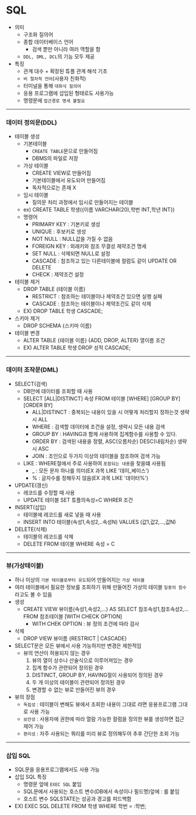 # SQL
- 의미
    - 구조화 질의어
    - 종합 데이터베이스 언어
        - 검색 뿐만 아니라 여러 역할을 함
    - `DDL, DML, DCL`의 기능 모두 제공
- 특징 
    - 관계 대수 + 확장된 튜플 관계 해석 기초
    - `비 절차적 언어`(사용자 친화적)
    - 터미널을 통해 `대화식 질의어`
    - 응용 프로그램에 삽입된 형태로도 사용가능
    - 명령문에 `접근경로 명세 불필요`
---
### 데이터 정의문(DDL)
- 테이블 생성
    - 기본테이블
        - `CREATE TABLE`문으로 만들어짐
        - DBMS의 파일로 저장
    - 가상 테이블
        - CREATE VIEW로 만들어짐
        - 기본테이블에서 유도되어 만들어짐
        - 독자적으로는 존재 X
    - 임시 테이블
        - 질의문 처리 과정에서 임시로 만들어지는 테이블
    - ex) CREATE TABLE 학생({이름 VARCHAR(20),학번 INT,학년 INT})
    - 명령어
        - PRIMARY KEY : 기본키로 생성
        - UNIQUE : 후보키로 생성
        - NOT NULL : NULL값을 가질 수 없음
        - FOREIGN KEY : 외래키와 참조 무결성 제약조건 명세
        - SET NULL : 삭제되면 NULL로 설정
        - CASCADE : 참조하고 있는 다른테이블에 컬럼도 같이 UPDATE OR DELETE
        - CHECK : 제약조건 설정
- 테이블 제거
    - DROP TABLE {테이블 이름}
        - RESTRICT : 참조하는 테이블이나 제약조건 있으면 실행 실패
        - CASCADE : 참조하는 테이블이나 제약조건도 같이 삭제
    - EX) DROP TABLE 학생 CASCADE;
- 스키마 제거
    - DROP SCHEMA {스키마 이름}
- 테이블 변경
    - ALTER TABLE {테이블 이름} {ADD, DROP, ALTER} 열이름 조건
    - EX) ALTER TABLE 학생 DROP 성적 CASCADE;
---
### 데이터 조작문(DML)
- SELECT(검색)
    - DB안에 데이터를 조회할 때 사용
    - SELECT [ALL|DISTINCT] 속성 FROM 테이블 [WHERE] [GROUP BY] [ORDER BY]
        - ALL|DISTINCT : 중복되는 내용이 있을 시 어떻게 처리할지 정하는것 생략시 ALL
        - WHERE : 검색할 데이터에 조건을 설정, 생략시 모든 내용 검색
        - GROUP BY : HAVING과 함께 사용하여 집계함수를 사용할 수 있다.
        - ORDER BY : 검색된 내용을 정렬, ASC(오름차순) DESC(내림차순) 생략시 ASC
        - JOIN : 조인으로 두가지 이상의 테이블을 참조하여 검색 가능
    - LIKE : WHERE절에서 주로 사용하여 `포함되는 내용`을 찾을떄 사용됨
        - _ : 모든 문자 하나를 의미(EX 과목 LIKE '데이_베이스')
        - % : 글자수를 정해두지 않음(EX 과목 LIKE '데이터%')
- UPDATE(갱신)
    - 레코드를 수정할 때 사용
    - UPDATE 테이블 SET 튜플의속성=C WHRER 조건
- INSERT(삽입)
    - 테이블에 레코드를 새로 넣을 때 사용
    - INSERT INTO 테이블(속성1,속성2,..속성N) VALUES (값1,값2,...,값N)
- DELETE(삭제)
    - 테이블의 레코드를 삭제
    - DELETE FROM 테이블 WHERE 속성 = C
---
### 뷰(가상테이블)
- 하나 이상의 `기본 테이블로부터 유도`되어 만들어지는 `가상 테이블`
- 여러 테이블에서 필요한 정보를 조회하기 위해 만들어진 가상의 테이블 `일종의 함수`라고도 볼 수 있음
- 생성
    - CREATE VIEW 뷰이름(속성1,속성2,...) AS SELECT 참조속성1,참조속성2,... FROM 참조테이블 [WITH CHECK OPTION]
        - WITH CHEK OPTION : 뷰 정의 조건에 따라 검사
- 삭제
    - DROP VIEW 뷰이름 {RESTRICT | CASCADE}
- SELECT문은 모든 뷰에서 사용 가능하지만 변경은 제한적임
    - 뷰의 연산이 허용되지 않는 경우
        1. 뷰의 열이 상수나 산술식으로 이루어져있는 경우
        2. 집계 함수가 관련되어 정의된 경우
        3. DISTINCT, GROUP BY, HAVING절이 사용되어 정의된 경우
        4. 두 개 이상의 테이블이 관련되어 정의된 경우
        5. 변경할 수 없는 뷰로 만들어진 뷰의 경우
- 뷰의 장점
    - `독립성` : 테이블이 변해도 뷰에서 조회한 내용이 그대로 라면 응용프로그램 그대로 사용 가능
    - `보안성` : 사용자에 권한에 따라 열람 가능한 컬럼을 정의한 뷰를 생성하면 접근 제어 가능
    - `편리성` : 자주 사용되는 쿼리를 미리 뷰로 정의해두어 추후 간단한 조회 가능
---
### 삽입 SQL
- SQL문을 응용프로그램에서도 사용 가능
- 삽입 SQL 특징
    - 명령문 앞에 `EXEC SQL` 붙임
    - SQL문에서 사용되는 호스트 변수(DB에서 속성이나 필드명)앞에 : 를 붙임
    - 호스트 변수 SQLSTATE는 성공과 경고를 피드백함
- EX) EXEC SQL DELETE FROM 학생 WHERE 학번 = :학번;



